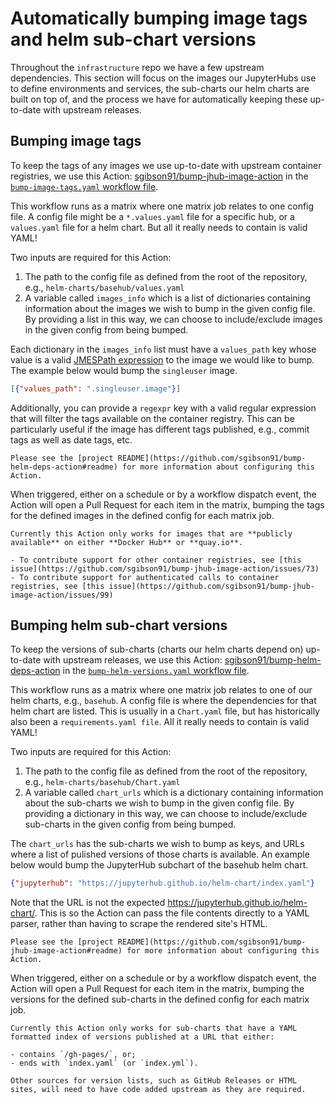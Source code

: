 # Automatically bumping image tags and helm sub-chart versions

Throughout the `infrastructure` repo we have a few upstream dependencies.
This section will focus on the images our JupyterHubs use to define environments and services, the sub-charts our helm charts are built on top of, and the process we have for automatically keeping these up-to-date with upstream releases.

## Bumping image tags

To keep the tags of any images we use up-to-date with upstream container registries, we use this Action: [sgibson91/bump-jhub-image-action](https://github.com/sgibson91/bump-jhub-image-action) in the [`bump-image-tags.yaml` workflow file](https://github.com/2i2c-org/infrastructure/blob/HEAD/.github/workflows/bump-image-tags.yaml).

This workflow runs as a matrix where one matrix job relates to one config file.
A config file might be a `*.values.yaml` file for a specific hub, or a `values.yaml` file for a helm chart.
But all it really needs to contain is valid YAML!

Two inputs are required for this Action:

1. The path to the config file as defined from the root of the repository, e.g., `helm-charts/basehub/values.yaml`
2. A variable called `images_info` which is a list of dictionaries containing information about the images we wish to bump in the given config file.
   By providing a list in this way, we can choose to include/exclude images in the given config from being bumped.

Each dictionary in the `images_info` list must have a `values_path` key whose value is a valid [JMESPath expression](https://jmespath.org) to the image we would like to bump.
The example below would bump the `singleuser` image.

```json
[{"values_path": ".singleuser.image"}]
```

Additionally, you can provide a `regexpr` key with a valid regular expression that will filter the tags available on the container registry.
This can be particularly useful if the image has different tags published, e.g., commit tags as well as date tags, etc.

```{admonition} More configuration options
Please see the [project README](https://github.com/sgibson91/bump-helm-deps-action#readme) for more information about configuring this Action.
```

When triggered, either on a schedule or by a workflow dispatch event, the Action will open a Pull Request for each item in the matrix, bumping the tags for the defined images in the defined config for each matrix job.

```{warning}
Currently this Action only works for images that are **publicly available** on either **Docker Hub** or **quay.io**.

- To contribute support for other container registries, see [this issue](https://github.com/sgibson91/bump-jhub-image-action/issues/73)
- To contribute support for authenticated calls to container registries, see [this issue](https://github.com/sgibson91/bump-jhub-image-action/issues/99)
```

## Bumping helm sub-chart versions

To keep the versions of sub-charts (charts our helm charts depend on) up-to-date with upstream releases, we use this Action: [sgibson91/bump-helm-deps-action](https://github.com/sgibson91/bump-helm-deps-action) in the [`bump-helm-versions.yaml` workflow file](https://github.com/2i2c-org/infrastructure/blob/HEAD/.github/workflows/bump-helm-versions.yaml).

This workflow runs as a matrix where one matrix job relates to one of our helm charts, e.g., `basehub`.
A config file is where the dependencies for that helm chart are listed.
This is usually in a `Chart.yaml` file, but has historically also been a `requirements.yaml file`.
All it really needs to contain is valid YAML!

Two inputs are required for this Action:

1. The path to the config file as defined from the root of the repository, e.g., `helm-charts/basehub/Chart.yaml`
2. A variable called `chart_urls` which is a dictionary containing information about the sub-charts we wish to bump in the given config file.
   By providing a dictionary in this way, we can choose to include/exclude sub-charts in the given config from being bumped.

The `chart_urls` has the sub-charts we wish to bump as keys, and URLs where a list of pulished versions of those charts is available.
An example below would bump the JupyterHub subchart of the basehub helm chart.

```json
{"jupyterhub": "https://jupyterhub.github.io/helm-chart/index.yaml"}
```

Note that the URL is not the expected <https://jupyterhub.github.io/helm-chart/>.
This is so the Action can pass the file contents directly to a YAML parser, rather than having to scrape the rendered site's HTML.

```{admonition} More configuration options
Please see the [project README](https://github.com/sgibson91/bump-jhub-image-action#readme) for more information about configuring this Action.
```

When triggered, either on a schedule or by a workflow dispatch event, the Action will open a Pull Request for each item in the matrix, bumping the versions for the defined sub-charts in the defined config for each matrix job.

```{warning}
Currently this Action only works for sub-charts that have a YAML formatted index of versions published at a URL that either:

- contains `/gh-pages/`, or;
- ends with `index.yaml` (or `index.yml`).

Other sources for version lists, such as GitHub Releases or HTML sites, will need to have code added upstream as they are required.
```

